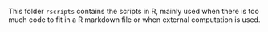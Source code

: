 This folder `rscripts` contains the scripts in R, mainly used when there is too much code to fit in a R markdown file or when external computation is used.

